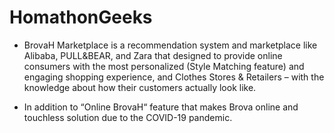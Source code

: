 # HomathonGeeks

- BrovaH Marketplace is a recommendation system and marketplace like Alibaba, PULL&BEAR, and Zara that designed to provide online consumers with the most personalized (Style Matching feature) and engaging shopping experience, and Clothes Stores & Retailers – with the knowledge about how their customers actually look like. 

- In addition to “Online BrovaH“ feature that makes Brova online and touchless solution due to the COVID-19 pandemic.

